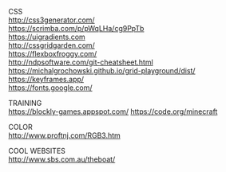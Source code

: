 CSS  
http://css3generator.com/  
https://scrimba.com/p/pWqLHa/cg9PpTb  
https://uigradients.com  
http://cssgridgarden.com/  
https://flexboxfroggy.com/  
http://ndpsoftware.com/git-cheatsheet.html  
https://michalgrochowski.github.io/grid-playground/dist/  
https://keyframes.app/  
https://fonts.google.com/  

TRAINING  
https://blockly-games.appspot.com/
https://code.org/minecraft  


COLOR  
http://www.proftnj.com/RGB3.htm  

COOL WEBSITES  
http://www.sbs.com.au/theboat/

